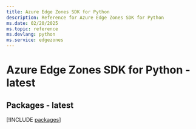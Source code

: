 ```yaml
---
title: Azure Edge Zones SDK for Python
description: Reference for Azure Edge Zones SDK for Python
ms.date: 02/20/2025
ms.topic: reference
ms.devlang: python
ms.service: edgezones
---
```

# Azure Edge Zones SDK for Python - latest
## Packages - latest
[!INCLUDE [packages](edge-zones-index.md)]